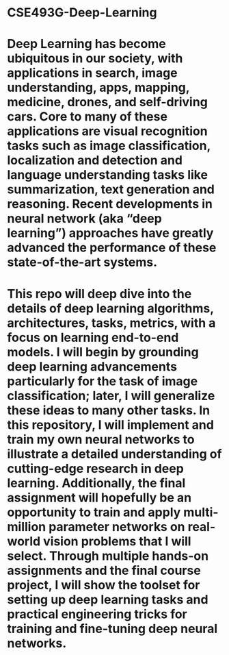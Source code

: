 # CSE493G-Deep-Learning

# Deep Learning has become ubiquitous in our society, with applications in search, image understanding, apps, mapping, medicine, drones, and self-driving cars. Core to many of these applications are visual recognition tasks such as image classification, localization and detection and language understanding tasks like summarization, text generation and reasoning. Recent developments in neural network (aka “deep learning”) approaches have greatly advanced the performance of these state-of-the-art systems.

# This repo will deep dive into the details of deep learning algorithms, architectures, tasks, metrics, with a focus on learning end-to-end models. I will begin by grounding deep learning advancements particularly for the task of image classification; later, I will generalize these ideas to many other tasks. In this repository, I will implement and train my own neural networks to illustrate a detailed understanding of cutting-edge research in deep learning. Additionally, the final assignment will hopefully be an opportunity to train and apply multi-million parameter networks on real-world vision problems that I will select. Through multiple hands-on assignments and the final course project, I will show the toolset for setting up deep learning tasks and practical engineering tricks for training and fine-tuning deep neural networks.
